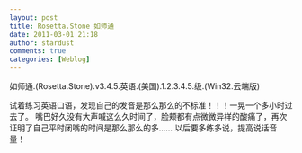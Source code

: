 ```yaml
---
layout: post
title: Rosetta.Stone 如师通
date: 2011-03-01 21:18
author: stardust
comments: true
categories: [Weblog]
---
```

如师通.(Rosetta.Stone).v3.4.5.英语.(美国).1.2.3.4.5.级.(Win32.云端版)

试着练习英语口语，发现自己的发音是那么那么的不标准！！！一晃一个多小时过去了。
嘴巴好久没有大声喊这么久时间了，脸颊都有点微微异样的酸痛了，再次证明了自己平时闭嘴的时间是那么那么的多……
以后要多练多说，提高说话音量！
